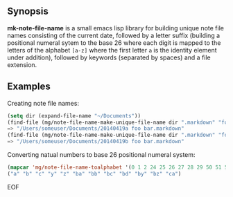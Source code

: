 ## Synopsis

**mk-note-file-name** is a small emacs lisp library for building
unique note file names consisting of the current date, followed by a
letter suffix (building a positional numeral sytem to the base 26
where each digit is mapped to the letters of the alphabet `[a-z]`
where the first letter `a` is the identity element under addition),
followed by keywords (separated by spaces) and a file extension.

## Examples
Creating note file names:
```lisp
(setq dir (expand-file-name "~/Documents"))
(find-file (mg/note-file-name-make-unique-file-name dir ".markdown" "foo" "bar"))
=> "/Users/someuser/Documents/20140419a foo bar.markdown"
(find-file (mg/note-file-name-make-unique-file-name dir ".markdown" "foo" "bar"))
=> "/Users/someuser/Documents/20140419b foo bar.markdown"
```

Converting natual numbers to base 26 positional numeral system:
```lisp
(mapcar 'mg/note-file-name-toalphabet '(0 1 2 24 25 26 27 28 29 50 51 52))
("a" "b" "c" "y" "z" "ba" "bb" "bc" "bd" "by" "bz" "ca")
```

EOF
